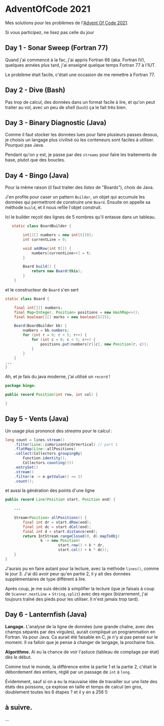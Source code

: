 # AdventOfCode 2021

Mes solutions pour les problèmes de l'[Advent Of Code 2021](https://adventofcode.com/).

Si vous participez, ne lisez pas celle du jour

## Day 1 - Sonar Sweep (Fortran 77)

Quand j'ai commencé à la fac, j'ai appris Fortran 66 (aka. Fortran
IV), quelques années plus tard, j'ai enseigné quelque temps Fortran 77
à l'IUT.

Le problème était facile, c'était une occasion de me remettre à
Fortran 77.


## Day 2 - Dive (Bash)

Pas trop de calcul, des données dans un format facile à lire, et qu'on
peut traiter au vol, avec un peu de *shell* (`bash`) ça le fait très bien.

## Day 3 - Binary Diagnostic (Java)

Comme il faut stocker les données lues pour faire plusieurs passes
dessus, je choisis un langage plus civilisé où les conteneurs sont
faciles à utiliser.  Pourquoi pas Java.

Pendant qu'on y est, je passe par des `streams` pour faire les traitements
de base, plutot que des boucles.

## Day 4 - Bingo (Java)

Pour la même raison (il faut traiter des *listes* de "Boards"), choix
de Java.

J'en profite pour caser un pattern `Builder`, un objet qui accumule
les données qui permettront de construire une `Board`. Ensuite on 
appelle sa méthode `build`, et il nous refile l'objet construit.

Ici le builder reçoit des lignes de 5 nombres qu'il entasse dans un tableau.

~~~java
   static class BoardBuilder {

        int[][] numbers = new int[5][0];
        int currentLine = 0;

        void addRow(int t[]) {
            numbers[currentLine++] = t;
        }

        Board build() {
            return new Board(this);
        }
    }
~~~

et le constructeur de `Board` s'en sert

~~~java
static class Board {

	final int[][] numbers;
	final Map<Integer, Position> positions = new HashMap<>();
	final boolean[][] marks = new boolean[5][5];

	Board(BoardBuilder bb) {
		numbers = bb.numbers;
		for (int r = 0; r < 5; r++) {
			for (int c = 0; c < 5; c++) {
				positions.put(numbers[r][c], new Position(r, c));
			}
		}
	}
...
}
~~~

Ah, et je fais du java moderne, j'ai utilisé un `record` !

~~~java
package bingo;

public record Position(int row, int col) {

}
~~~

## Day 5 - Vents (Java)

Un usage plus prononcé des *streams* pour le calcul :

~~~java
long count = lines.stream()
	.filter(Line::isHorizontalOrVertical) // part 1
	.flatMap(Line::allPositions)
	.collect(Collectors.groupingBy(
		Function.identity(),
		Collectors.counting()))
	.entrySet()
	.stream()
	.filter(e -> e.getValue() >= 2)
	.count();
~~~

et aussi la génération des points d'une ligne

~~~java
public record Line(Position start, Position end) {

    ...
	
    Stream<Position> allPositions() {
        final int dr = start.dRow(end);
        final int dc = start.dCol(end);
        final int d = start.distance(end);
        return IntStream.rangeClosed(0, d).mapToObj(
                k -> new Position(
						start.row() + k * dr,
						start.col() + k * dc));
    }
}
~~~


J'aurais pu en faire autant pour la lecture, avec la méthode
`lines()`, comme le jour 3. J'ai dû avoir peur qu'en partie 2, il y
ait des données supplémentaires de type différent à lire.

Après coup, je me suis décidé à simplifier la lecture (que je faisais
à coup de `Scanner.nextLine` + `String.split`) avec des *regex* (bizarrement, 
j'ai toujours traîné des pieds pour les utiliser. Il n'est jamais trop tard).


## Day 6 - Lanternfish (Java)

**Langage.** L'analyse de la ligne de données (une grande chaîne, avec des champs
séparés par des virgules), aurait compliqué un programmation en
Fortran.  Va pour Java. Ca aurait été faisable en C, je n'y ai pas
pensé sur le moment.  Il va falloir que je pense à changer de langage,
la prochaine fois.

**Algorithme.** Ai eu la chance de voir l'astuce (tableau de comptage
par état) dès le début.

Comme tout le monde, la différence entre la partie 1 et la partie 2,
c'était le débordement des entiers, réglé par un passage de `int` à `long`.

Évidemment, sauf si on a eu la mauvaise idée de travailler sur une
liste des états des poissons, ça explose en taille et temps de calcul
(en gros, doublement toutes les 6 étapes ? et il y en a 256 !)

##	à suivre.

...
